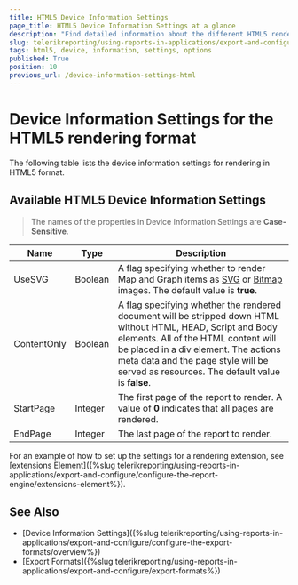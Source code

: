 ```yaml
---
title: HTML5 Device Information Settings
page_title: HTML5 Device Information Settings at a glance
description: "Find detailed information about the different HTML5 rendering settings available, and how to configure them."
slug: telerikreporting/using-reports-in-applications/export-and-configure/configure-the-export-formats/html5-device-information-settings
tags: html5, device, information, settings, options
published: True
position: 10
previous_url: /device-information-settings-html
---
```


<style>
table th:first-of-type {
	width: 15%;
}
table th:nth-of-type(2) {
	width: 10%;
}
table th:nth-of-type(3) {
	width: 75%;
}
</style>

# Device Information Settings for the HTML5 rendering format

The following table lists the device information settings for rendering in HTML5 format.

## Available HTML5 Device Information Settings

> The names of the properties in Device Information Settings are __Case-Sensitive__.

|__Name__|__Type__|__Description__|
| ------ | ------ | ------ |
|UseSVG|Boolean|A flag specifying whether to render Map and Graph items as [SVG](https://www.w3.org/Graphics/SVG) or [Bitmap](https://learn.microsoft.com/en-us/windows/win32/gdiplus/-gdiplus-types-of-bitmaps-about) images. The default value is __true__.|
|ContentOnly|Boolean|A flag specifying whether the rendered document will be stripped down HTML without HTML, HEAD, Script and Body elements. All of the HTML content will be placed in a div element. The actions meta data and the page style will be served as resources. The default value is __false__.|
|StartPage|Integer|The first page of the report to render. A value of __0__ indicates that all pages are rendered.|
|EndPage|Integer|The last page of the report to render.|

For an example of how to set up the settings for a rendering extension, see [extensions Element]({%slug telerikreporting/using-reports-in-applications/export-and-configure/configure-the-report-engine/extensions-element%}).

## See Also

* [Device Information Settings]({%slug telerikreporting/using-reports-in-applications/export-and-configure/configure-the-export-formats/overview%})
* [Export Formats]({%slug telerikreporting/using-reports-in-applications/export-and-configure/export-formats%})
